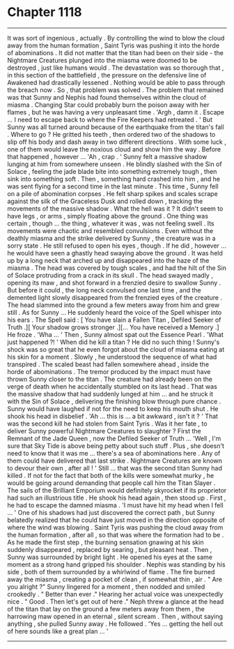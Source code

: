 
# Chapter 1118


---

It was sort of ingenious , actually . By controlling the wind to blow the cloud away from the human formation , Saint Tyris was pushing it into the horde of abominations . It did not matter that the titan had been on their side - the Nightmare Creatures plunged into the miasma were doomed to be destroyed , just like humans would .
The devastation was so thorough that , in this section of the battlefield , the pressure on the defensive line of Awakened had drastically lessened . Nothing would be able to pass through the breach now .
So , that problem was solved .
The problem that remained was that Sunny and Nephis had found themselves within the cloud of miasma . Changing Star could probably burn the poison away with her flames , but he was having a very unpleasant time .
'Argh , damn it . Escape ... I need to escape back to where the Fire Keepers had retreated . '
But Sunny was all turned around because of the earthquake from the titan's fall .
Where to go ?
He gritted his teeth , then ordered two of the shadows to slip off his body and dash away in two different directions . With some luck , one of them would leave the noxious cloud and show him the way .
Before that happened , however ...
'Ah , crap . '
Sunny felt a massive shadow lunging at him from somewhere unseen . He blindly slashed with the Sin of Solace , feeling the jade blade bite into something extremely tough , then sink into something soft . Then , something hard crashed into him , and he was sent flying for a second time in the last minute .
This time , Sunny fell on a pile of abomination corpses . He felt sharp spikes and scales scrape against the silk of the Graceless Dusk and rolled down , tracking the movements of the massive shadow . What the hell was it ? It didn't seem to have legs , or arms , simply floating above the ground .
One thing was certain , though ... the thing , whatever it was , was not feeling swell . Its movements were chaotic and resembled convulsions . Even without the deathly miasma and the strike delivered by Sunny , the creature was in a sorry state .
He still refused to open his eyes , though .
If he did , however ... he would have seen a ghastly head swaying above the ground . It was held up by a long neck that arched up and disappeared into the haze of the miasma . The head was covered by tough scales , and had the hilt of the Sin of Solace protruding from a crack in its skull .
The head swayed madly , opening its maw , and shot forward in a frenzied desire to swallow Sunny . But before it could , the long neck convulsed one last time , and the demented light slowly disappeared from the frenzied eyes of the creature .
The head slammed into the ground a few meters away from him and grew still .
As for Sunny ...
He suddenly heard the voice of the Spell whisper into his ears .
The Spell said :
[ You have slain a Fallen Titan , Defiled Seeker of Truth .][ Your shadow grows stronger .][... You have received a Memory .]
He froze .
'Wha ... '
Then , Sunny almost spat out the Essence Pearl .
'What just happened ?! '
When did he kill a titan ? He did no such thing !
Sunny's shock was so great that he even forgot about the cloud of miasma eating at his skin for a moment .
Slowly , he understood the sequence of what had transpired . The scaled beast had fallen somewhere ahead , inside the horde of abominations . The tremor produced by the impact must have thrown Sunny closer to the titan .
The creature had already been on the verge of death when he accidentally stumbled on its last head . That was the massive shadow that had suddenly lunged at him ... and he struck it with the Sin of Solace , delivering the finishing blow through pure chance .
Sunny would have laughed if not for the need to keep his mouth shut . He shook his head in disbelief .
'Ah ... this is ... a bit awkward , isn't it ? '
That was the second kill he had stolen from Saint Tyris . Was it her fate , to deliver Sunny powerful Nightmare Creatures to slaughter ? First the Remnant of the Jade Queen , now the Defiled Seeker of Truth ...
'Well , I'm sure that Sky Tide is above being petty about such stuff . Plus , she doesn't need to know that it was me ... there's a sea of abominations here . Any of them could have delivered that last strike . Nightmare Creatures are known to devour their own , after all ! '
Still ... that was the second titan Sunny had killed . If not for the fact that both of the kills were somewhat murky , he would be going around demanding that people call him the Titan Slayer .
The sails of the Brilliant Emporium would definitely skyrocket if its proprietor had such an illustrious title .
He shook his head again , then stood up . First , he had to escape the damned miasma .
'I must have hit my head when I fell ... '
One of his shadows had just discovered the correct path , but Sunny belatedly realized that he could have just moved in the direction opposite of where the wind was blowing . Saint Tyris was pushing the cloud away from the human formation , after all , so that was where the formation had to be .
As he made the first step , the burning sensation gnawing at his skin suddenly disappeared , replaced by searing , but pleasant heat . Then , Sunny was surrounded by bright light .
He opened his eyes at the same moment as a strong hand gripped his shoulder .
Nephis was standing by his side , both of them surrounded by a whirlwind of flame . The fire burned away the miasma , creating a pocket of clean , if somewhat thin , air .
" Are you alright ?"
Sunny lingered for a moment , then nodded and smiled crookedly .
" Better than ever ."
Hearing her actual voice was unexpectedly nice .
" Good . Then let's get out of here ."
Neph threw a glance at the head of the titan that lay on the ground a few meters away from them , the harrowing maw opened in an eternal , silent scream . Then , without saying anything , she pulled Sunny away .
He followed .
'Yes ... getting the hell out of here sounds like a great plan ... '

---

